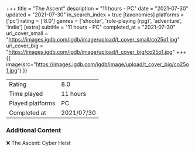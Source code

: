 +++
title = "The Ascent"
description = "11 hours - PC"
date = "2021-07-30"
updated = "2021-07-30"
in_search_index = true
[taxonomies]
platforms = ['pc']
rating = ['8.0']
genres = ['shooter', 'role-playing (rpg)', 'adventure', 'indie']
[extra]
subtitle = "11 hours - PC"
completed_at = "2021-07-30"
url_cover_small = "https://images.igdb.com/igdb/image/upload/t_cover_small/co25o1.jpg"
url_cover_big = "https://images.igdb.com/igdb/image/upload/t_cover_big/co25o1.jpg"
+++
{{ image(src="https://images.igdb.com/igdb/image/upload/t_cover_big/co25o1.jpg") }}

|              |            |
| ------------ | ---------- |
| Rating       | 8.0 |
| Time played  | 11 hours |
| Played platforms    | PC |
| Completed at | 2021/07/30 |



### Additional Content


❌ The Ascent: Cyber Heist